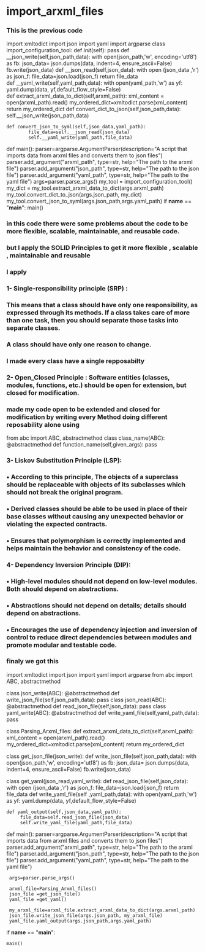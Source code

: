 # import_arxml_files
### This is the previous code 

import xmltodict
import json
import yaml
import argparse
class import_configuration_tool:
    def _init_(self):
            pass
    def __json_write(self,json_path,data):
         with open(json_path,'w', encoding='utf8') as fb:
            json_data= json.dumps(data, indent=4, ensure_ascii=False)
            fb.write(json_data)
    def __json_read(self,json_data):
        with open (json_data ,'r') as json_f:
                file_data=json.load(json_f)
        return file_data              
    def __yaml_write(self,yaml_path,data):
        with open(yaml_path,'w') as yf:
            yaml.dump(data, yf,default_flow_style=False)                 
    def extract_arxml_data_to_dict(self,arxml_path):
        xml_content = open(arxml_path).read()
        my_ordered_dict=xmltodict.parse(xml_content)
        return my_ordered_dict
    def convert_dict_to_json(self,json_path,data):
         self.__json_write(json_path,data)
         
    def convert_json_to_syml(self,json_data,yaml_path):
            file_data=self.__json_read(json_data)
            self.__yaml_write(yaml_path,file_data)
def main():
     parser=argparse.ArgumentParser(description="A script that imports data from arxml files and converts them to json files")
     parser.add_argument("arxml_path", type=str, help="The path to the arxml file")
     parser.add_argument("json_path", type=str, help="The path to the json file")
     parser.add_argument("yaml_path", type=str, help="The path to the yaml file")
     args=parser.parse_args()
     my_tool = import_configuration_tool()
     my_dict = my_tool.extract_arxml_data_to_dict(args.arxml_path)
     my_tool.convert_dict_to_json(args.json_path, my_dict)
     my_tool.convert_json_to_syml(args.json_path,args.yaml_path)
if __name__ == "__main__":
    main()
    
### in this code there were some problems about the code to be more flexible, scalable, maintainable, and reusable code.
### but I apply the SOLID Principles to get it more flexible , scalable , maintainable and reusable 
### I apply 
### 1- Single-responsibility principle (SRP) :
### This means that a class should have only one responsibility, as expressed through its methods. If a class takes care of more than one task, then you should separate those tasks into separate classes.
### A class should have only one reason to change.
### I made every class have a single repposabilty 
### 2- Open_Closed Principle : Software entities (classes, modules, functions, etc.) should be open for extension, but closed for modification.
### made my code open to be extended and closed for modification by writing every Method doing different reposability alone using 
from abc import ABC, abstractmethod
class class_name(ABC):
    @abstractmethod
    def function_name(self,given_args):
        pass
### 3- Liskov Substitution Principle (LSP):
### • According to this principle, The objects of a superclass should be replaceable with objects of its subclasses which should not break the original program.
### • Derived classes should be able to be used in place of their base classes without causing any unexpected behavior or violating the expected contracts.
### • Ensures that polymorphism is correctly implemented and helps maintain the behavior and consistency of the code.

### 4- Dependency Inversion Principle (DIP):
### • High-level modules should not depend on low-level modules. Both should depend on abstractions.
### • Abstractions should not depend on details; details should depend on abstractions.
### • Encourages the use of dependency injection and inversion of control to reduce direct dependencies between modules and promote modular and testable code.
### finaly we got this 

import xmltodict
import json
import yaml
import argparse
from abc import ABC, abstractmethod


class json_write(ABC):
    @abstractmethod
    def write_json_file(self,json_path,data):
        pass
class json_read(ABC):
    @abstractmethod
    def read_json_file(self,json_data):
        pass
class yaml_write(ABC):
    @abstractmethod
    def write_yaml_file(self,yaml_path,data):
        pass

class Parsing_Arxml_files:
    def extract_arxml_data_to_dict(self,arxml_path):
        xml_content = open(arxml_path).read()
        my_ordered_dict=xmltodict.parse(xml_content)
        return my_ordered_dict
    
class get_json_file(json_write):
     def write_json_file(self,json_path,data):
         with open(json_path,'w', encoding='utf8') as fb:
            json_data= json.dumps(data, indent=4, ensure_ascii=False)
            fb.write(json_data)

class get_yaml(json_read,yaml_write):
    def read_json_file(self,json_data):
        with open (json_data ,'r') as json_f:
                file_data=json.load(json_f)
        return file_data
    def write_yaml_file(self ,yaml_path,data):
        with open(yaml_path,'w') as yf:
            yaml.dump(data, yf,default_flow_style=False)

    def yaml_output(self,json_data,yaml_path):
         file_data=self.read_json_file(json_data)
         self.write_yaml_file(yaml_path,file_data)
          
         
def main():
     parser=argparse.ArgumentParser(description="A script that imports data from arxml files and converts them to json files")
     parser.add_argument("arxml_path", type=str, help="The path to the arxml file")
     parser.add_argument("json_path", type=str, help="The path to the json file")
     parser.add_argument("yaml_path", type=str, help="The path to the yaml file")

     args=parser.parse_args()
     
     arxml_file=Parsing_Arxml_files()
     json_file =get_json_file()
     yaml_file =get_yaml()

     my_arxml_file=arxml_file.extract_arxml_data_to_dict(args.arxml_path)
     json_file.write_json_file(args.json_path, my_arxml_file)
     yaml_file.yaml_output(args.json_path,args.yaml_path)
    
if __name__ == "__main__":

    main()







